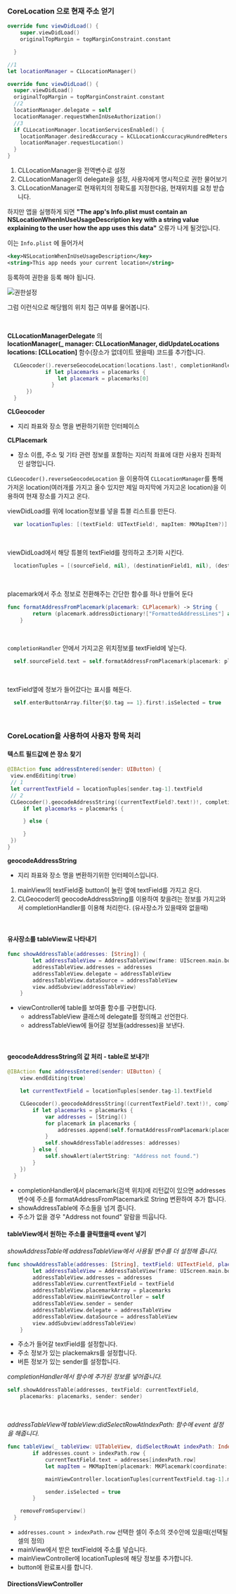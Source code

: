 ### CoreLocation 으로 현재 주소 얻기


```swift
override func viewDidLoad() {
    super.viewDidLoad()
    originalTopMargin = topMarginConstraint.constant

  }
```

```swift
//1
let locationManager = CLLocationManager()

override func viewDidLoad() {
  super.viewDidLoad()
  originalTopMargin = topMarginConstraint.constant
  //2
  locationManager.delegate = self
  locationManager.requestWhenInUseAuthorization()
  //3
  if CLLocationManager.locationServicesEnabled() {
    locationManager.desiredAccuracy = kCLLocationAccuracyHundredMeters
    locationManager.requestLocation()
  }
}
```

1. CLLocationManager을 전역변수로 설정
2. CLLocationManager의 delegate을 설정, 사용자에게 명시적으로 권한 물어보기
3. CLLocationManager로 현재위치의 정확도를 지정한다음, 현재위치를 요청 받습니다.


  하지만 앱을 실행하게 되면 **"The app's Info.plist must contain an NSLocationWhenInUseUsageDescription key with a string value explaining to the user how the app uses this data"** 오류가 나게 될것입니다.

  이는 ```Info.plist``` 에 들어가서

  ```xml
  <key>NSLocationWhenInUseUsageDescription</key>
  <string>This app needs your current location</string>
  ```
  등록하여 권한을 등록 해야 됩니다.

  ![권한설정](/images/권한설정.jpeg)

  그럼 이런식으로 해당웹의 위치 접근 여부를 물어봅니다.

<br>


**CLLocationManagerDelegate** 의 <br>
**locationManager(_ manager: CLLocationManager, didUpdateLocations locations: [CLLocation]** 함수(장소가 없데이트 됐을때) 코드를 추가합니다.


```swift
  CLGeocoder().reverseGeocodeLocation(locations.last!, completionHandler: {(placemarks: [CLPlacemark]?, error: Error?) -> Void in
            if let placemarks = placemarks {
                let placemark = placemarks[0]
              }
      })
  }
```

**CLGeocoder**
- 지리 좌표와 장소 명을 변환하기위한 인터페이스

**CLPlacemark**
- 장소 이름, 주소 및 기타 관련 정보를 포함하는 지리적 좌표에 대한 사용자 친화적 인 설명입니다.

```CLGeocoder().reverseGeocodeLocation``` 을 이용하여 ```CLLocationManager```를 통해 가저온 location(여러개를 가지고 올수 있지만 제일 마지막에 가지고온 location)을 이용하여 현재 장소를 가지고 온다.
<br>

viewDidLoad를 위에 location정보를 넣을 튜블 리스트를 만든다.
```swift
  var locationTuples: [(textField: UITextField!, mapItem: MKMapItem?)]!
```
<br>

viewDidLoad에서 해당 튜블의 textField를 정의하고 초기화 시킨다.
```swift
  locationTuples = [(sourceField, nil), (destinationField1, nil), (destinationField2, nil)]
```
<br>

placemark에서 주소 정보로 전환해주는 간단한 함수를 하나 만들어 둔다
```swift
func formatAddressFromPlacemark(placemark: CLPlacemark) -> String {
        return (placemark.addressDictionary!["FormattedAddressLines"] as! [String]).joined(separator: ", ")
    }
```
<br>

```completionHandler``` 안에서 가지고온 위치정보를 textField에 넣는다.
```swift
  self.sourceField.text = self.formatAddressFromPlacemark(placemark: placemark)
```
<br>

textField옆에 정보가 들어갔다는 표시를 해둔다.
```swift
  self.enterButtonArray.filter{$0.tag == 1}.first!.isSelected = true
```
<br>


### CoreLocation을 사용하여 사용자 항목 처리

#### 텍스트 필드값에 쓴 장소 찾기
```swift
@IBAction func addressEntered(sender: UIButton) {
 view.endEditing(true)
 // 1
 let currentTextField = locationTuples[sender.tag-1].textField
 // 2
 CLGeocoder().geocodeAddressString((currentTextField?.text!)!, completionHandler: {(placemarks: [CLPlacemark]?, error: Error?) -> Void in
     if let placemarks = placemarks {

     } else {

     }
 })
}
```
**geocodeAddressString**
- 지리 좌표와 장소 명을 변환하기위한 인터페이스입니다.



1. mainView의 textField중 button이 눌린 옆에 textField를 가지고 온다.
2. CLGeocoder의 geocodeAddressString를 이용하여 찾을려는 정보를 가지고와서 completionHandler를 이용해 처리한다. (유사장소가 있을때와 없을때)
<br>

#### 유사장소를 tableView로 나타내기

```swift
func showAddressTable(addresses: [String]) {
        let addressTableView = AddressTableView(frame: UIScreen.main.bounds, style: UITableViewStyle.plain)
        addressTableView.addresses = addresses
        addressTableView.delegate = addressTableView
        addressTableView.dataSource = addressTableView
        view.addSubview(addressTableView)
    }
```

- viewController에 table를 보여줄 함수를 구현합니다.
  - addressTableView 클래스에 delegate를 정의해고 선언한다.
  - addressTableView에 들어갈 정보들(addresses)을 보낸다.
<br>

#### geocodeAddressString의 값 처리 - table로 보내기!

```swift
@IBAction func addressEntered(sender: UIButton) {
    view.endEditing(true)

    let currentTextField = locationTuples[sender.tag-1].textField

    CLGeocoder().geocodeAddressString((currentTextField?.text!)!, completionHandler: {(placemarks: [CLPlacemark]?, error: Error?) -> Void in
        if let placemarks = placemarks {
            var addresses = [String]()
            for placemark in placemarks {
                addresses.append(self.formatAddressFromPlacemark(placemark: placemark))
            }
            self.showAddressTable(addresses: addresses)
        } else {
            self.showAlert(alertString: "Address not found.")
        }
    })
  }
```

- completionHandler에서 placemark(검색 위치)에 리턴값이 있으면 addresses변수에 주소를 formatAddressFromPlacemark로 String 변환하여 추가 합니다.
- showAddressTable에 주소들을 넘겨 줍니다.
- 주소가 없을 경우 "Address not found" 알람을 띄웁니다.


#### tableView에서 원하는 주소를 클릭했을때 event 넣기

*showAddressTable에 addressTableView에서 사용될 변수를 더 설정해 줍니다.*

```swift
func showAddressTable(addresses: [String], textField: UITextField, placemarks: [CLPlacemark], sender: UIButton) {
        let addressTableView = AddressTableView(frame: UIScreen.main.bounds, style: UITableViewStyle.plain)
        addressTableView.addresses = addresses
        addressTableView.currentTextField = textField
        addressTableView.placemarkArray = placemarks
        addressTableView.mainViewController = self
        addressTableView.sender = sender
        addressTableView.delegate = addressTableView
        addressTableView.dataSource = addressTableView
        view.addSubview(addressTableView)
    }
  ```
- 주소가 들어갈 textField를 설정합니다.
- 주소 정보가 있는 plackemakrs를 설정합니다.
- 버튼 정보가 있는 sender를 설정합니다.


*completionHandler에서 함수에 추가된 정보를 넣어줍니다.*
```swift
self.showAddressTable(addresses, textField: currentTextField,
    placemarks: placemarks, sender: sender)
```
<br>  



*addressTableView에 tableView:didSelectRowAtIndexPath: 함수에 event 설정을 해줍니다.*

```swift
func tableView(_ tableView: UITableView, didSelectRowAt indexPath: IndexPath) {
        if addresses.count > indexPath.row {
            currentTextField.text = addresses[indexPath.row]
            let mapItem = MKMapItem(placemark: MKPlacemark(coordinate: (placemarkArray[indexPath.row].location?.coordinate)!, addressDictionary: placemarkArray[indexPath.row].addressDictionary as! [String : AnyObject]))

            mainViewController.locationTuples[currentTextField.tag-1].mapItem = mapItem

            sender.isSelected = true
        }

    removeFromSuperview()
  }
```

- ```addresses.count > indexPath.row``` 선택한 셀이 주소의 갯수안에 있을때(선택될 셀의 정의)
- mainView에서 받은 textField에 주소를 넣습니다.
- mainViewController에 locationTuples에 해당 정보를 추가합니다.
- button에 완료표시를 합니다.


#### DirectionsViewController
